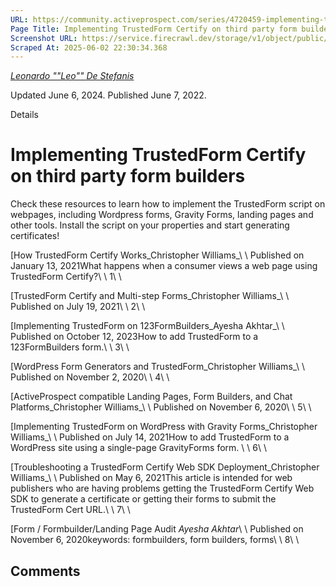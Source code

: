 ```yaml
---
URL: https://community.activeprospect.com/series/4720459-implementing-trustedform-certify-web-sdk
Page Title: Implementing TrustedForm Certify on third party form builders
Screenshot URL: https://service.firecrawl.dev/storage/v1/object/public/media/screenshot-c81798e0-2cdf-42b6-b905-5ecf6060c79a.png
Scraped At: 2025-06-02 22:30:34.368
---
```



[_Leonardo ""Leo"" De Stefanis_](https://community.activeprospect.com/memberships/7790687-leonardo-leo-de-stefanis)

Updated June 6, 2024. Published June 7, 2022.

Details

# Implementing TrustedForm Certify on third party form builders

Check these resources to learn how to implement the TrustedForm script on webpages, including Wordpress forms, Gravity Forms, landing pages and other tools. Install the script on your properties and start generating certificates!

[How TrustedForm Certify Works_Christopher Williams_\\
\\
Published on January 13, 2021What happens when a consumer views a web page using TrustedForm Certify?\\
\\
1\\
\\

[TrustedForm Certify and Multi-step Forms_Christopher Williams_\\
\\
Published on July 19, 2021\\
\\
2\\
\\

[Implementing TrustedForm on 123FormBuilders_Ayesha Akhtar_\\
\\
Published on October 12, 2023How to add TrustedForm to a 123FormBuilders form.\\
\\
3\\
\\

[WordPress Form Generators and TrustedForm_Christopher Williams_\\
\\
Published on November 2, 2020\\
\\
4\\
\\

[ActiveProspect compatible Landing Pages, Form Builders, and Chat Platforms_Christopher Williams_\\
\\
Published on November 6, 2020\\
\\
5\\
\\

[Implementing TrustedForm on WordPress with Gravity Forms_Christopher Williams_\\
\\
Published on July 14, 2021How to add TrustedForm to a WordPress site using a single-page GravityForms form. \\
\\
6\\
\\

[Troubleshooting a TrustedForm Certify Web SDK Deployment_Christopher Williams_\\
\\
Published on May 6, 2021This article is intended for web publishers who are having problems getting the TrustedForm Certify Web SDK to generate a certificate or getting their forms to submit the TrustedForm Cert URL.\\
\\
7\\
\\

[Form / Formbuilder/Landing Page Audit _Ayesha Akhtar_\\
\\
Published on November 6, 2020keywords: formbuilders, form builders, forms\\
\\
8\\
\\

## Comments
